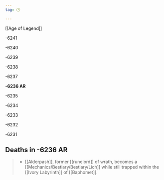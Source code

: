 ```yaml
---
tag: 🕛

---
```

[[Age of Legend‎]]


-6241

-6240

-6239

-6238

-6237

**-6236 AR**

-6235

-6234

-6233

-6232

-6231



## Deaths in -6236 AR

>  - [[Alderpash]], former [[runelord]] of wrath, becomes a [[Mechanics/Bestiary/Bestiary/Lich]] while still trapped within the [[Ivory Labyrinth]] of [[Baphomet]].






